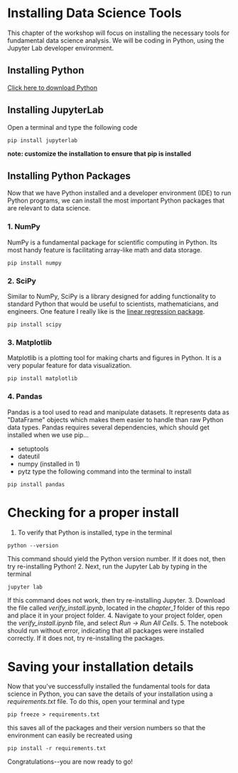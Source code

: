 # Installing Data Science Tools
This chapter of the workshop will focus on installing the necessary tools for fundamental data science analysis. We will be coding in Python, using the
Jupyter Lab developer environment.

## Installing Python
[Click here to download Python](https://www.python.org/downloads/)

## Installing JupyterLab
Open a terminal and type the following code
```
pip install jupyterlab
```
**note: customize the installation to ensure that pip is installed**

## Installing Python Packages
Now that we have Python installed and a developer environment (IDE) to run Python programs, we can install the most important Python packages that are
relevant to data science.

### 1. NumPy
NumPy is a fundamental package for scientific computing in Python. Its most handy feature is facilitating array-like math and data storage.
```
pip install numpy
```

### 2. SciPy
Similar to NumPy, SciPy is a library designed for adding functionality to standard Python that would be useful to scientists, mathematicians, and 
engineers. One feature I really like is the [linear regression package](https://docs.scipy.org/doc/scipy-1.6.2/reference/generated/scipy.stats.linregress.html).
```
pip install scipy
```

### 3. Matplotlib
Matplotlib is a plotting tool for making charts and figures in Python. It is a very popular feature for data visualization.
```
pip install matplotlib
```

### 4. Pandas
Pandas is a tool used to read and manipulate datasets. It represents data as "DataFrame" objects which makes them easier to handle than raw Python data 
types. Pandas requires several dependencies, which should get installed when we use pip...
* setuptools
* dateutil
* numpy (installed in 1)
* pytz
type the following command into the terminal to install
```
pip install pandas
```

# Checking for a proper install
1. To verify that Python is installed, type in the terminal
```
python --version
```
This command should yield the Python version number. If it does not, then try re-installing Python!
2. Next, run the Jupyter Lab by typing in the terminal
```
jupyter lab
```
If this command does not work, then try re-installing Jupyter.
3. Download the file called *verify_install.ipynb*, located in the *chapter_1* folder of this repo and place it in your project folder. 
4. Navigate to your project folder, open the *verify_install.ipynb* file, and select *Run -> Run All Cells*.
5. The notebook should run without error, indicating that all packages were installed correctly. If it does not, try re-installing the packages.

# Saving your installation details
Now that you've successfully installed the fundamental tools for data science in Python, you can save the details of your installation using a
*requirements.txt* file. To do this, open your terminal and type 
```
pip freeze > requirements.txt
```
this saves all of the packages and their version numbers so that the environment can easily be recreated using 
```
pip install -r requirements.txt
```
Congratulations--you are now ready to go!
